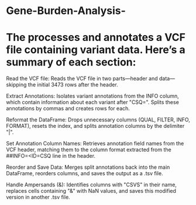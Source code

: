 # Gene-Burden-Analysis-

# The processes and annotates a VCF file containing variant data. Here’s a summary of each section:

Read the VCF file: Reads the VCF file in two parts—header and data—skipping the initial 3473 rows after the header.

Extract Annotations: Isolates variant annotations from the INFO column, which contain information about each variant after "CSQ=". Splits these annotations by commas and creates rows for each.

Reformat the DataFrame: Drops unnecessary columns (QUAL, FILTER, INFO, FORMAT), resets the index, and splits annotation columns by the delimiter "|".

Set Annotation Column Names: Retrieves annotation field names from the VCF header, matching them to the column format extracted from the ##INFO=<ID=CSQ line in the header.

Reorder and Save Data: Merges split annotations back into the main DataFrame, reorders columns, and saves the output as a .tsv file.

Handle Ampersands (&): Identifies columns with "CSVS" in their name, replaces cells containing "&" with NaN values, and saves this modified version in another .tsv file.
